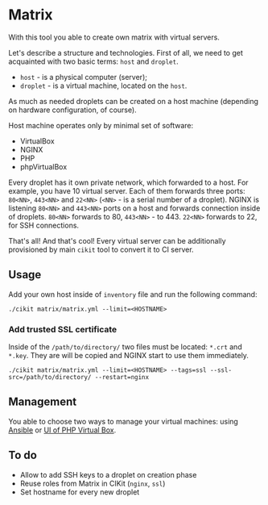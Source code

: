 # Matrix

With this tool you able to create own matrix with virtual servers.

Let's describe a structure and technologies. First of all, we need to get acquainted with two basic terms: `host` and `droplet`.

- `host` - is a physical computer (server);
- `droplet` - is a virtual machine, located on the `host`.

As much as needed droplets can be created on a host machine (depending on hardware configuration, of course).

Host machine operates only by minimal set of software:

- VirtualBox
- NGINX
- PHP
- phpVirtualBox

Every droplet has it own private network, which forwarded to a host. For example, you have 10 virtual server. Each of them forwards three ports: `80<NN>`, `443<NN>` and `22<NN>` (`<NN>` - is a serial number of a droplet). NGINX is listening `80<NN>` and `443<NN>` ports on a host and forwards connection inside of droplets. `80<NN>` forwards to 80, `443<NN>` - to 443. `22<NN>` forwards to 22, for SSH connections.

That's all! And that's cool! Every virtual server can be additionally provisioned by main `cikit` tool to convert it to CI server.

## Usage

Add your own host inside of `inventory` file and run the following command:

```shell
./cikit matrix/matrix.yml --limit=<HOSTNAME>
```

### Add trusted SSL certificate

Inside of the `/path/to/directory/` two files must be located: `*.crt` and `*.key`. They are will be copied and NGINX start to use them immediately.

```shell
./cikit matrix/matrix.yml --limit=<HOSTNAME> --tags=ssl --ssl-src=/path/to/directory/ --restart=nginx
```

## Management

You able to choose two ways to manage your virtual machines: using [Ansible](docs/droplet/ANSIBLE.md) or [UI of PHP Virtual Box](docs/droplet/UI.md).

## To do

- Allow to add SSH keys to a droplet on creation phase
- Reuse roles from Matrix in CIKit (`nginx`, `ssl`)
- Set hostname for every new droplet
